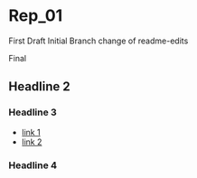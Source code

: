 # Rep_01

First Draft
Initial Branch change of readme-edits

Final

## Headline 2
### Headline 3
- [link 1](https://www.learnpython.org/)
- [link 2](https://www.codecademy.com/learn/learn-python)
### Headline 4
